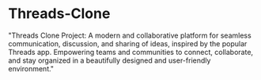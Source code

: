 # Threads-Clone
"Threads Clone Project: A modern and collaborative platform for seamless communication, discussion, and sharing of ideas, inspired by the popular Threads app. Empowering teams and communities to connect, collaborate, and stay organized in a beautifully designed and user-friendly environment."
